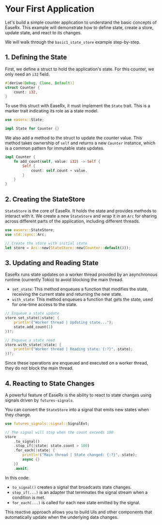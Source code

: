 # Your First Application

Let's build a simple counter application to understand the basic concepts of EaseRx. This example will demonstrate how to define state, create a store, update state, and react to its changes.

We will walk through the `basic1_state_store` example step-by-step.

## 1\. Defining the State

First, we define a struct to hold the application's state. For this counter, we only need an `i32` field.

```rust
#[derive(Debug, Clone, Default)]
struct Counter {
    count: i32,
}
```

To use this struct with EaseRx, it must implement the `State` trait. This is a marker trait indicating its role as a state model.

```rust
use easerx::State;

impl State for Counter {}
```

We also add a method to the struct to update the counter value. This method takes ownership of `self` and returns a new `Counter` instance, which is a common pattern for immutable state updates.

```rust
impl Counter {
    fn add_count(self, value: i32) -> Self {
        Self {
            count: self.count + value,
        }
    }
}
```

## 2\. Creating the StateStore

`StateStore` is the core of EaseRx. It holds the state and provides methods to interact with it. We create a new `StateStore` and wrap it in an `Arc` for sharing across different parts of the application, including different threads.

```rust
use easerx::StateStore;
use std::sync::Arc;

// Create the store with initial state
let store = Arc::new(StateStore::new(Counter::default()));
```

## 3\. Updating and Reading State

EaseRx runs state updates on a worker thread provided by an asynchronous runtime (currently Tokio) to avoid blocking the main thread.

- `set_state`: This method enqueues a function that modifies the state, receiving the current state and returning the new state.
- `with_state`: This method enqueues a function that gets the state, used for one-time access to the state.

```rust
// Enqueue a state update
store.set_state(|state| {
    println!("Worker thread | Updating state...");
    state.add_count(1)
})?;

// Enqueue a state read
store.with_state(|state| {
    println!("Worker thread | Reading state: {:?}", state);
})?;
```

Since these operations are enqueued and executed on a worker thread, they do not block the main thread.

## 4\. Reacting to State Changes

A powerful feature of EaseRx is the ability to react to state changes using signals driven by `futures-signals`.

You can convert the `StateStore` into a signal that emits new states when they change.

```rust
use futures_signals::signal::SignalExt;

// The signal will stop when the count exceeds 100
store
    .to_signal()
    .stop_if(|state| state.count > 100)
    .for_each(|state| {
        println!("Main thread | State changed: {:?}", state);
        async {}
    })
    .await;
```

In this code:

- `to_signal()` creates a signal that broadcasts state changes.
- `stop_if(...)` is an adapter that terminates the signal stream when a condition is met.
- `for_each(...)` is called for each new state emitted by the signal.

This reactive approach allows you to build UIs and other components that automatically update when the underlying data changes.